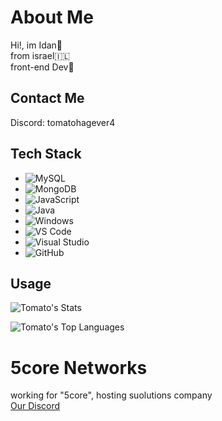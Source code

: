 # About Me

Hi!, im Idan👋  
from israel🇮🇱  
front-end Dev🤖

## Contact Me  
Discord: tomatohagever4

## Tech Stack
- ![MySQL](https://img.shields.io/badge/MySQL-4479A1?style=for-the-badge&logo=mysql&logoColor=white)
- ![MongoDB](https://img.shields.io/badge/MongoDB-47A248?style=for-the-badge&logo=mongodb&logoColor=white)
- ![JavaScript](https://img.shields.io/badge/JavaScript-F7DF1E?style=for-the-badge&logo=javascript&logoColor=black)
- ![Java](https://img.shields.io/badge/Java-007396?style=for-the-badge&logo=java&logoColor=white)
- ![Windows](https://img.shields.io/badge/Windows-0078D6?style=for-the-badge&logo=windows&logoColor=white)
- ![VS Code](https://img.shields.io/badge/VS%20Code-007ACC?style=for-the-badge&logo=visual-studio-code&logoColor=white)
- ![Visual Studio](https://img.shields.io/badge/Visual%20Studio-5C2D91?style=for-the-badge&logo=visual-studio&logoColor=white)
- ![GitHub](https://img.shields.io/badge/GitHub-181717?style=for-the-badge&logo=github&logoColor=white)

## Usage
![Tomato's Stats](https://github-readme-stats.vercel.app/api?username=Tomato&theme=default&show_icons=true&hide_border=false&count_private=false&custom_title=Tomato's%20Stats)

![Tomato's Top Languages](https://github-readme-stats.vercel.app/api/top-langs/?username=Tomato&theme=default&show_icons=true&hide_border=false&layout=compact)              


# 5core Networks
working for "5core", hosting suolutions company  
[Our Discord](https://discord.gg/5core)


